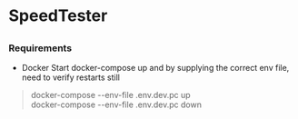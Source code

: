 # SpeedTester

##

##

### Requirements

- Docker
  Start docker-compose up and by supplying the correct env file, need to verify restarts still

> docker-compose --env-file .env.dev.pc up  
> docker-compose --env-file .env.dev.pc down
